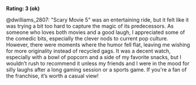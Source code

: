 **Rating: 3 (ok)**

@dwilliams_2807: "Scary Movie 5" was an entertaining ride, but it felt like it was trying a bit too hard to capture the magic of its predecessors. As someone who loves both movies and a good laugh, I appreciated some of the comedic bits, especially the clever nods to current pop culture. However, there were moments where the humor fell flat, leaving me wishing for more originality instead of recycled gags. It was a decent watch, especially with a bowl of popcorn and a side of my favorite snacks, but I wouldn’t rush to recommend it unless my friends and I were in the mood for silly laughs after a long gaming session or a sports game. If you're a fan of the franchise, it’s worth a casual view!